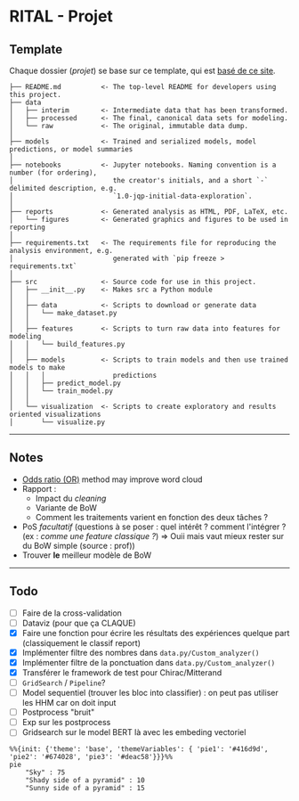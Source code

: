 # RITAL - Projet
## Template
Chaque dossier (*projet*) se base sur ce template, qui est [basé de ce site](https://neptune.ai/blog/how-to-structure-and-manage-nlp-projects-templates). 
```
├── README.md          <- The top-level README for developers using this project.
├── data
│   ├── interim        <- Intermediate data that has been transformed.
│   ├── processed      <- The final, canonical data sets for modeling.
│   └── raw            <- The original, immutable data dump.
│
├── models             <- Trained and serialized models, model predictions, or model summaries
│
├── notebooks          <- Jupyter notebooks. Naming convention is a number (for ordering),
│                         the creator's initials, and a short `-` delimited description, e.g.
│                         `1.0-jqp-initial-data-exploration`.
│
├── reports            <- Generated analysis as HTML, PDF, LaTeX, etc.
│   └── figures        <- Generated graphics and figures to be used in reporting
│
├── requirements.txt   <- The requirements file for reproducing the analysis environment, e.g.
│                         generated with `pip freeze > requirements.txt`
│
├── src                <- Source code for use in this project.
│   ├── __init__.py    <- Makes src a Python module
│   │
│   ├── data           <- Scripts to download or generate data
│   │   └── make_dataset.py
│   │
│   ├── features       <- Scripts to turn raw data into features for modeling
│   │   └── build_features.py
│   │
│   ├── models         <- Scripts to train models and then use trained models to make
│   │   │                 predictions
│   │   ├── predict_model.py
│   │   └── train_model.py
│   │
│   └── visualization  <- Scripts to create exploratory and results oriented visualizations
│       └── visualize.py
```
_________
## Notes 
- [Odds ratio (OR)](https://en.wikipedia.org/wiki/Odds_ratio) method may improve word cloud
- Rapport :
    - Impact du *cleaning*
    - Variante de BoW
    - Comment les traitements varient en fonction des deux tâches ?
- PoS *facultatif* (questions à se poser : quel intérêt ? comment l'intégrer ? (ex : *comme une feature classique ?*) => Ouii mais vaut mieux rester sur du BoW simple (source : prof))
- Trouver **le** meilleur modèle de BoW

_________
## Todo
- [ ] Faire de la cross-validation
- [ ] Dataviz (pour que ça CLAQUE)
- [X] Faire une fonction pour écrire les résultats des expériences quelque part (classiquement le classif report)
- [X] Implémenter filtre des nombres dans `data.py/Custom_analyzer()`
- [X] Implémenter filtre de la ponctuation dans `data.py/Custom_analyzer()`
- [X] Transférer le framework de test pour Chirac/Mitterand
- [ ] `GridSearch` / `Pipeline`?
- [ ] Model sequentiel (trouver les bloc into classifier) : on peut pas utiliser les HHM car on doit input 
- [ ] Postprocess "bruit"
- [ ] Exp sur les postprocess
- [ ] Gridsearch sur le model BERT là avec les embeding vectoriel

```mermaid
%%{init: {'theme': 'base', 'themeVariables': { 'pie1': '#416d9d', 'pie2': '#674028', 'pie3': '#deac58'}}}%%
pie 
    "Sky" : 75
    "Shady side of a pyramid" : 10
    "Sunny side of a pyramid" : 15
    
```
